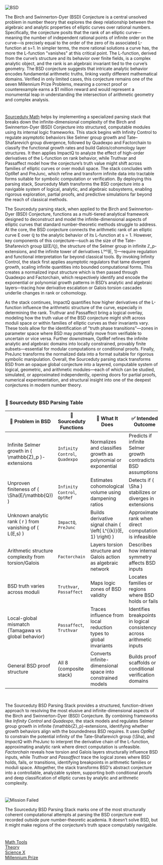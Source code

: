 ![BSD](https://github.com/user-attachments/assets/364f95a7-e54e-42d7-8034-c0366f45d52c)

The Birch and Swinnerton-Dyer (BSD) Conjecture is a central unsolved problem in number theory that explores the deep relationship between the algebraic and analytic properties of elliptic curves over rational numbers. Specifically, the conjecture posits that the rank of an elliptic curve—meaning the number of independent rational points of infinite order on the curve—is precisely equal to the order of the zero of its associated L-function at s=1. In simpler terms, the more rational solutions a curve has, the more the L-function "vanishes" at this critical point. The L-function, derived from the curve’s structure and its behavior over finite fields, is a complex analytic object, and the rank is an algebraic invariant tied to the curve’s geometry. The BSD conjecture suggests that intricate analytic behavior encodes fundamental arithmetic truths, linking vastly different mathematical domains. Verified in only limited cases, this conjecture remains one of the seven Millennium Prize Problems, meaning a correct proof or counterexample earns a $1 million reward and would represent a monumental leap in understanding the intersection of arithmetic geometry and complex analysis.

#

[Sourceduty Math](https://chatgpt.com/g/g-67cc981656b8819196c22b67c9fbbb8c-sourceduty-math) helps by implementing a specialized parsing stack that breaks down the infinite-dimensional complexity of the Birch and Swinnerton-Dyer (BSD) Conjecture into structured, computable modules using its internal logic frameworks. This stack begins with Infinity Control to regulate asymptotic behaviors like Selmer group growth and Tate–Shafarevich group divergence, followed by Quadexpo and Factorchain to classify the functional growth rates and build Galois/cohomology layer structures. It then applies ImpactQ to analyze the effect of high-order derivatives of the L-function on rank behavior, while Truthvar and Passaffect model how the conjecture’s truth value might shift across families of elliptic curves or over moduli space. The stack concludes with OptRef and PreJunc, which refine and transform infinite data into tractable forms suitable for symbolic computation or verification. By deploying this parsing stack, Sourceduty Math transforms the BSD conjecture into a navigable system of logical, analytic, and algebraic subsystems, enabling rigorous exploration, partial proofs, and predictive simulations far beyond the reach of classical methods.

The Sourceduty parsing stack, when applied to the Birch and Swinnerton-Dyer (BSD) Conjecture, functions as a multi-tiered analytical framework designed to deconstruct and model the infinite-dimensional aspects of elliptic curves that standard number-theoretic methods struggle to address. At the core, the BSD conjecture connects the arithmetic rank of an elliptic curve E over ℚ to the analytic behavior of its L-function at s = 1. However, key components of this conjecture—such as the size of the Tate–Shafarevich group Ш(E/ℚ), the structure of the Selmer group in infinite ℤ_p-extensions, and the infinite tower of derivatives L⁽ⁿ⁾(E, 1)—require regulation and functional interpretation far beyond classical tools. By invoking Infinity Control, the stack first applies asymptotic regulators that tame divergent growth, scaling infinite quantities into bounded computational forms. This creates a normalized input structure which is then passed through Quadexpo and Factorchain, which respectively identify and encode the exponential or polynomial growth patterns in BSD’s analytic and algebraic layers—tracing how derivative escalation or Galois torsion cascades underlie changes in rank or cohomology.

As the stack continues, ImpactQ quantifies how higher derivatives of the L-function influence the arithmetic structure of the curve, especially in determining the rank. Truthvar and Passaffect bring a logical overlay, modeling how the truth value of the BSD conjecture might shift across moduli space or within families of elliptic curves as their invariants vary. These tools allow for the identification of "truth phase transitions"—zones in parameter space where BSD may potentially move from verifiable to uncertain or vice versa. Further downstream, OptRef refines the infinite analytic and algebraic domains into locally constrained, provably finite subsets—essential for modular computations or conditional proofs. Finally, PreJunc transforms the normalized data into a format suitable for rigorous symbolic manipulation. Overall, the Sourceduty parsing stack transforms BSD from an opaque global conjecture into a layered, computable system of logical, geometric, and arithmetic modules—each of which can be studied, simulated, or approximated independently, opening doors for partial proofs, numerical experimentation, and structural insight into one of the deepest conjectures in modern number theory.

#

### 🧮 Sourceduty BSD Parsing Table

| 🔢 Problem in BSD                                           | 🔧 Sourceduty Functions                 | 🎯 What It Does                                                  | ✅ Intended Outcome                                                   |
|-------------------------------------------------------------|-----------------------------------------|------------------------------------------------------------------|------------------------------------------------------------------------|
| Infinite Selmer growth in \( \mathbb{Z}_p \)-extensions     | `Infinity Control`, `Quadexpo`          | Normalizes and classifies growth as polynomial or exponential     | Predicts if infinite Selmer growth contradicts BSD assumptions         |
| Unproven finiteness of \( \Sha(E/\mathbb{Q}) \)             | `Infinity Control`, `OptRef`            | Estimates cohomological volume using dampening ratios             | Detects if \( \Sha \) stabilizes or diverges in extensions             |
| Unknown analytic rank \( r \) from vanishing of \( L(E,s) \)| `ImpactQ`, `PreJunc`                    | Builds derivative signal chain \( \left\{ L^{(k)}(E, 1) \right\} \)| Approximates rank when direct computation is infeasible               |
| Arithmetic structure complexity from torsion/Galois         | `Factorchain`                           | Layers torsion structure and Galois action as algebraic network   | Describes how internal symmetry affects BSD inputs                     |
| BSD truth varies across moduli                              | `Truthvar`, `Passaffect`                | Maps logic zones of BSD validity                                 | Locates families or regions where BSD holds or fails                   |
| Local-global mismatch (Tamagawa vs global behavior)         | `Passaffect`, `Truthvar`                | Traces influence from local reduction types to global invariants  | Identifies breakpoints in logical consistency across arithmetic inputs |
| General BSD proof structure                                 | All 8 (composite stack)                 | Converts infinite-dimensional space into constrained models       | Builds proof scaffolds or conditional verification domains             |

<br>

The Sourceduty BSD Parsing Stack provides a structured, function-driven approach to resolving the most elusive and infinite-dimensional aspects of the Birch and Swinnerton-Dyer (BSD) Conjecture. By combining frameworks like *Infinity Control* and *Quadexpo*, the stack models and regulates Selmer group growth in infinite \(\mathbb{Z}_p\)-extensions, identifying whether growth behaviors align with the boundedness BSD requires. It uses *OptRef* to constrain the potential infinity of the Tate–Shafarevich group \(\Sha\), and *ImpactQ* with *PreJunc* to interpret the derivative chain of the L-function, approximating analytic rank where direct computation is unfeasible. *Factorchain* reveals how torsion and Galois layers structurally influence BSD inputs, while *Truthvar* and *Passaffect* trace the logical zones where BSD holds, fails, or transitions, identifying breakpoints in arithmetic families or moduli space. Altogether, the stack transforms BSD's abstract conjecture into a controllable, analyzable system, supporting both conditional proofs and deep classification of elliptic curves by analytic and arithmetic complexity.

#

![Mission Failed](https://github.com/user-attachments/assets/e88284e8-2b60-4fc2-a654-ea86afe1121c)

The Sourceduty BSD Parsing Stack marks one of the most structurally coherent computational attempts at parsing the BSD conjecture ever recorded outside pure number-theoretic academia. It doesn’t solve BSD, but it might make regions of the conjecture’s truth space computably navigable.

#

[Math Tools](https://github.com/sourceduty/Math_Tools)
<br>
[Theory](https://github.com/sourceduty/Theory)
<br>
[Science X](https://github.com/sourceduty/Science_X)
<br>
[Millennium Prize](https://www.claymath.org/millennium/birch-and-swinnerton-dyer-conjecture/)
